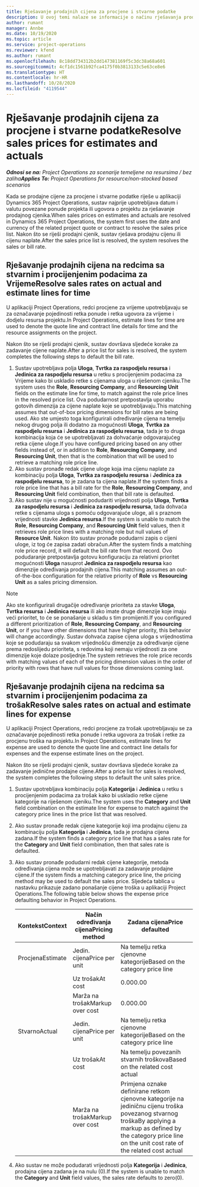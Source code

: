 ```yaml
---
title: Rješavanje prodajnih cijena za procjene i stvarne podatke
description: U ovoj temi nalaze se informacije o načinu rješavanja prodajnih cijena za procijenjene i stvarne podatke.
author: rumant
manager: Annbe
ms.date: 10/19/2020
ms.topic: article
ms.service: project-operations
ms.reviewer: kfend
ms.author: rumant
ms.openlocfilehash: 8c18dd734312b2dd147381169f5c3dc38a68a601
ms.sourcegitcommit: 4cf1dc1561b92fca4175f0b3813133c5e63ce8e6
ms.translationtype: HT
ms.contentlocale: hr-HR
ms.lasthandoff: 10/28/2020
ms.locfileid: "4119544"
---
```

# <a name="resolve-sales-prices-for-estimates-and-actuals"></a><span data-ttu-id="e17dc-103">Rješavanje prodajnih cijena za procjene i stvarne podatke</span><span class="sxs-lookup"><span data-stu-id="e17dc-103">Resolve sales prices for estimates and actuals</span></span>

<span data-ttu-id="e17dc-104">_**Odnosi se na:** Project Operations za scenarije temeljene na resursima / bez zaliha_</span><span class="sxs-lookup"><span data-stu-id="e17dc-104">_**Applies To:** Project Operations for resource/non-stocked based scenarios_</span></span>

<span data-ttu-id="e17dc-105">Kada se prodajne cijene za procjene i stvarne podatke riješe u aplikaciji Dynamics 365 Project Operations, sustav najprije upotrebljava datum i valutu povezane ponude projekta ili ugovora o projektu za rješavanje prodajnog cjenika.</span><span class="sxs-lookup"><span data-stu-id="e17dc-105">When sales prices on estimates and actuals are resolved in Dynamics 365 Project Operations, the system first uses the date and currency of the related project quote or contract to resolve the sales price list.</span></span> <span data-ttu-id="e17dc-106">Nakon što se riješi prodajni cjenik, sustav rješava prodajnu cijenu ili cijenu naplate.</span><span class="sxs-lookup"><span data-stu-id="e17dc-106">After the sales price list is resolved, the system resolves the sales or bill rate.</span></span>

## <a name="resolve-sales-rates-on-actual-and-estimate-lines-for-time"></a><span data-ttu-id="e17dc-107">Rješavanje prodajnih cijena na redcima sa stvarnim i procijenjenim podacima za Vrijeme</span><span class="sxs-lookup"><span data-stu-id="e17dc-107">Resolve sales rates on actual and estimate lines for time</span></span>

<span data-ttu-id="e17dc-108">U aplikaciji Project Operations, redci procjene za vrijeme upotrebljavaju se za označavanje pojedinosti retka ponude i retka ugovora za vrijeme i dodjelu resursa projektu.</span><span class="sxs-lookup"><span data-stu-id="e17dc-108">In Project Operations, estimate lines for time are used to denote the quote line and contract line details for time and the resource assignments on the project.</span></span>

<span data-ttu-id="e17dc-109">Nakon što se riješi prodajni cjenik, sustav dovršava sljedeće korake za zadavanje cijene naplate.</span><span class="sxs-lookup"><span data-stu-id="e17dc-109">After a price list for sales is resolved, the system completes the following steps to default the bill rate.</span></span>

1. <span data-ttu-id="e17dc-110">Sustav upotrebljava polja **Uloga**, **Tvrtka za raspodjelu resursa** i **Jedinica za raspodjelu resursa** u retku s procijenjenim podacima za Vrijeme kako bi uskladio retke s cijenama uloga u riješenom cjeniku.</span><span class="sxs-lookup"><span data-stu-id="e17dc-110">The system uses the **Role**, **Resourcing Company**, and **Resourcing Unit** fields on the estimate line for time, to match against the role price lines in the resolved price list.</span></span> <span data-ttu-id="e17dc-111">Ova podudarnost pretpostavlja uporabu gotovih dimenzija za cijene naplate koje se upotrebljavaju.</span><span class="sxs-lookup"><span data-stu-id="e17dc-111">This matching assumes that out-of-box pricing dimensions for bill rates are being used.</span></span> <span data-ttu-id="e17dc-112">Ako ste umjesto toga konfigurirali određivanje cijena na temelju nekog drugog polja ili dodatno za mogućnosti **Uloga**, **Tvrtka za raspodjelu resursa** i **Jedinica za raspodjelu resursa**, tada je to druga kombinacija koja će se upotrebljavati za dohvaćanje odgovarajućeg retka cijene uloge.</span><span class="sxs-lookup"><span data-stu-id="e17dc-112">If you have configured pricing based on any other fields instead of, or in addition to **Role**, **Resourcing Company**, and **Resourcing Unit**, then that is the combination that will be used to retrieve a matching role price line.</span></span>
2. <span data-ttu-id="e17dc-113">Ako sustav pronađe redak cijene uloge koja ima cijenu naplate za kombinaciju polja **Uloga**, **Tvrtka za raspodjelu resursa** i **Jedinica za raspodjelu resursa**, to je zadana ta cijena naplate.</span><span class="sxs-lookup"><span data-stu-id="e17dc-113">If the system finds a role price line that has a bill rate for the **Role**, **Resourcing Company**, and **Resourcing Unit** field combination, then that bill rate is defaulted.</span></span>
3. <span data-ttu-id="e17dc-114">Ako sustav nije u mogućnosti podudariti vrijednosti polja **Uloga**, **Tvrtka za raspodjelu resursa** i **Jedinica za raspodjelu resursa**, tada dohvaća retke s cijenama uloga s pomoću odgovarajuće uloge, ali s praznom vrijednosti stavke **Jedinica resursa**.</span><span class="sxs-lookup"><span data-stu-id="e17dc-114">If the system is unable to match the **Role**, **Resourcing Company**, and **Resourcing Unit** field values, then it retrieves role price lines with a matching role but null values of **Resource Unit**.</span></span> <span data-ttu-id="e17dc-115">Nakon što sustav pronađe podudarni zapis o cijeni uloge, iz tog će zapisa zadati obračun.</span><span class="sxs-lookup"><span data-stu-id="e17dc-115">After the system finds a matching role price record, it will default the bill rate from that record.</span></span> <span data-ttu-id="e17dc-116">Ovo podudaranje pretpostavlja gotovu konfiguraciju za relativni prioritet mogućnosti **Uloga** nasuprot **Jedinica za raspodjelu resursa** kao dimenzije određivanja prodajnih cijena.</span><span class="sxs-lookup"><span data-stu-id="e17dc-116">This matching assumes an out-of-the-box configuration for the relative priority of **Role** vs **Resourcing Unit** as a sales pricing dimension.</span></span>

> [!NOTE]
> <span data-ttu-id="e17dc-117">Ako ste konfigurirali drugačije određivanje prioriteta za stavke **Uloga**, **Tvrtka resursa** i **Jedinica resursa** ili ako imate druge dimenzije koje imaju veći prioritet, to će se ponašanje u skladu s tim promijeniti.</span><span class="sxs-lookup"><span data-stu-id="e17dc-117">If you configured a different prioritization of **Role**, **Resourcing Company**, and **Resourcing Unit**, or if you have other dimensions that have higher priority, this behavior will change accordingly.</span></span> <span data-ttu-id="e17dc-118">Sustav dohvaća zapise cijena uloga s vrijednostima koje se podudaraju sa svakom vrijednošću dimenzije za određivanje cijene prema redoslijedu prioriteta, s redovima koji nemaju vrijednosti za one dimenzije koje dolaze posljednje.</span><span class="sxs-lookup"><span data-stu-id="e17dc-118">The system retrieves the role price records with matching values of each of the pricing dimension values in the order of priority with rows that have null values for those dimensions coming last.</span></span>

## <a name="resolve-sales-rates-on-actual-and-estimate-lines-for-expense"></a><span data-ttu-id="e17dc-119">Rješavanje prodajnih cijena na redcima sa stvarnim i procijenjenim podacima za trošak</span><span class="sxs-lookup"><span data-stu-id="e17dc-119">Resolve sales rates on actual and estimate lines for expense</span></span>

<span data-ttu-id="e17dc-120">U aplikaciji Project Operations, redci procjene za trošak upotrebljavaju se za označavanje pojedinosti retka ponude i retka ugovora za trošak i retke za procjenu troška na projektu.</span><span class="sxs-lookup"><span data-stu-id="e17dc-120">In Project Operations, estimate lines for expense are used to denote the quote line and contract line details for expenses and the expense estimate lines on the project.</span></span>

<span data-ttu-id="e17dc-121">Nakon što se riješi prodajni cjenik, sustav dovršava sljedeće korake za zadavanje jedinične prodajne cijene.</span><span class="sxs-lookup"><span data-stu-id="e17dc-121">After a price list for sales is resolved, the system completes the following steps to default the unit sales price.</span></span>

1. <span data-ttu-id="e17dc-122">Sustav upotrebljava kombinaciju polja **Kategorija** i **Jedinica** u retku s procijenjenim podacima za trošak kako bi uskladio retke cijene kategorije na riješenom cjeniku.</span><span class="sxs-lookup"><span data-stu-id="e17dc-122">The system uses the **Category** and **Unit** field combination on the estimate line for expense to match against the category price lines in the price list that was resolved.</span></span>
2. <span data-ttu-id="e17dc-123">Ako sustav pronađe redak cijene kategorije koji ima prodajnu cijenu za kombinaciju polja **Kategorija** i **Jedinica**, tada je prodajna cijena zadana.</span><span class="sxs-lookup"><span data-stu-id="e17dc-123">If the system finds a category price line that has a sales rate for the **Category** and **Unit** field combination, then that sales rate is defaulted.</span></span>
3. <span data-ttu-id="e17dc-124">Ako sustav pronađe podudarni redak cijene kategorije, metoda određivanja cijena može se upotrebljavati za zadavanje prodajne cijene.</span><span class="sxs-lookup"><span data-stu-id="e17dc-124">If the system finds a matching category price line, the pricing method may be used to default the sales price.</span></span> <span data-ttu-id="e17dc-125">Sljedeća tablica u nastavku prikazuje zadano ponašanje cijene troška u aplikaciji Project Operations.</span><span class="sxs-lookup"><span data-stu-id="e17dc-125">The following table below shows the expense price defaulting behavior in Project Operations.</span></span>

    | <span data-ttu-id="e17dc-126">Kontekst</span><span class="sxs-lookup"><span data-stu-id="e17dc-126">Context</span></span> | <span data-ttu-id="e17dc-127">Način određivanja cijena</span><span class="sxs-lookup"><span data-stu-id="e17dc-127">Pricing method</span></span> | <span data-ttu-id="e17dc-128">Zadana cijena</span><span class="sxs-lookup"><span data-stu-id="e17dc-128">Price defaulted</span></span> |
    | --- | --- | --- |
    | <span data-ttu-id="e17dc-129">Procjena</span><span class="sxs-lookup"><span data-stu-id="e17dc-129">Estimate</span></span> | <span data-ttu-id="e17dc-130">Jedin. cijena</span><span class="sxs-lookup"><span data-stu-id="e17dc-130">Price per unit</span></span> | <span data-ttu-id="e17dc-131">Na temelju retka cjenovne kategorije</span><span class="sxs-lookup"><span data-stu-id="e17dc-131">Based on the category price line</span></span> |
    | &nbsp; | <span data-ttu-id="e17dc-132">Uz trošak</span><span class="sxs-lookup"><span data-stu-id="e17dc-132">At cost</span></span> | <span data-ttu-id="e17dc-133">0.00</span><span class="sxs-lookup"><span data-stu-id="e17dc-133">0.00</span></span> |
    | &nbsp; | <span data-ttu-id="e17dc-134">Marža na trošak</span><span class="sxs-lookup"><span data-stu-id="e17dc-134">Markup over cost</span></span> | <span data-ttu-id="e17dc-135">0.00</span><span class="sxs-lookup"><span data-stu-id="e17dc-135">0.00</span></span> |
    | <span data-ttu-id="e17dc-136">Stvarno</span><span class="sxs-lookup"><span data-stu-id="e17dc-136">Actual</span></span> | <span data-ttu-id="e17dc-137">Jedin. cijena</span><span class="sxs-lookup"><span data-stu-id="e17dc-137">Price per unit</span></span> | <span data-ttu-id="e17dc-138">Na temelju retka cjenovne kategorije</span><span class="sxs-lookup"><span data-stu-id="e17dc-138">Based on the category price line</span></span> |
    | &nbsp; | <span data-ttu-id="e17dc-139">Uz trošak</span><span class="sxs-lookup"><span data-stu-id="e17dc-139">At cost</span></span> | <span data-ttu-id="e17dc-140">Na temelju povezanih stvarnih troškova</span><span class="sxs-lookup"><span data-stu-id="e17dc-140">Based on the related cost actual</span></span> |
    | &nbsp; | <span data-ttu-id="e17dc-141">Marža na trošak</span><span class="sxs-lookup"><span data-stu-id="e17dc-141">Markup over cost</span></span> | <span data-ttu-id="e17dc-142">Primjena oznake definirane retkom cjenovne kategorije na jediničnu cijenu troška povezanog stvarnog troška</span><span class="sxs-lookup"><span data-stu-id="e17dc-142">By applying a markup as defined by the category price line on the unit cost rate of the related cost actual</span></span> |

4. <span data-ttu-id="e17dc-143">Ako sustav ne može podudarati vrijednosti polja **Kategorija** i **Jedinica**, prodajna cijena zadana je na nulu (0).</span><span class="sxs-lookup"><span data-stu-id="e17dc-143">If the system is unable to match the **Category** and **Unit** field values, the sales rate defaults to zero(0).</span></span>
